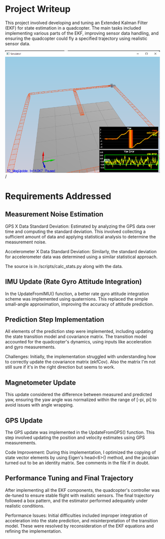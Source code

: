 # Project Writeup

This project involved developing and tuning an Extended Kalman Filter (EKF) for state estimation in a quadcopter. The main tasks included implementing various parts of the EKF, improving sensor data handling, and ensuring the quadcopter could fly a specified trajectory using realistic sensor data.

<img src="./magupdate.png">/

# Requirements Addressed

## Measurement Noise Estimation

GPS X Data Standard Deviation: Estimated by analyzing the GPS data over time and computing the standard deviation. This involved collecting a sufficient amount of data and applying statistical analysis to determine the measurement noise.

Accelerometer X Data Standard Deviation: Similarly, the standard deviation for accelerometer data was determined using a similar statistical approach.

The source is in /scripts/calc_stats.py along with the data.

## IMU Update (Rate Gyro Attitude Integration)

In the UpdateFromIMU() function, a better rate gyro attitude integration scheme was implemented using quaternions. This replaced the simple small-angle approximation, improving the accuracy of attitude prediction.

## Prediction Step Implementation

All elements of the prediction step were implemented, including updating the state transition model and covariance matrix. The transition model accounted for the quadcopter's dynamics, using inputs like acceleration and gyro measurements.

Challenges: Initially, the implementation struggled with understanding how to correctly update the covariance matrix (ekfCov). Also the matrix I'm not still sure if it's in the right direction but seems to work.

## Magnetometer Update
This update considered the difference between measured and predicted yaw, ensuring the yaw angle was normalized within the range of [-pi, pi] to avoid issues with angle wrapping.

## GPS Update

The GPS update was implemented in the UpdateFromGPS() function. This step involved updating the position and velocity estimates using GPS measurements.

Code Improvement: During this implementation, I optimized the copying of state vector elements by using Eigen's head<6>() method, and the jacobian turned out to be an identity matrix. See comments in the file if in doubt.

## Performance Tuning and Final Trajectory
After implementing all the EKF components, the quadcopter's controller was de-tuned to ensure stable flight with realistic sensors. The final trajectory followed a box pattern, and the estimator performed adequately under realistic conditions.

Performance Issues: Initial difficulties included improper integration of acceleration into the state prediction, and misinterpretation of the transition model. These were resolved by reconsideration of the EKF equations and refining the implementation.
